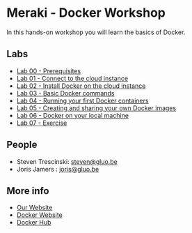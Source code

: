 # Meraki - Docker Workshop

In this hands-on workshop you will learn the basics of Docker.

## Labs

* [Lab 00 - Prerequisites](lab-00)
* [Lab 01 - Connect to the cloud instance](lab-01)
* [Lab 02 - Install Docker on the cloud instance](lab-02)
* [Lab 03 - Basic Docker commands](lab-03)
* [Lab 04 - Running your first Docker containers](lab-04)
* [Lab 05 - Creating and sharing your own Docker images](lab-05)
* [Lab 06 - Docker on your local machine](lab-06)
* [Lab 07 - Exercise](lab-07)

## People

* Steven Trescinski: steven@gluo.be
* Joris Jamers : joris@gluo.be

## More info

* [Our Website](http://www.gluo.be)
* [Docker Website](https://www.docker.com)
* [Docker Hub](https://hub.docker.com)
